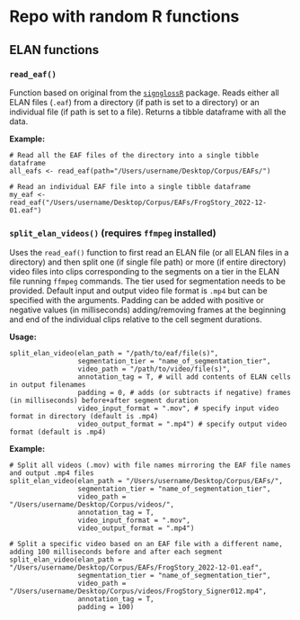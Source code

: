 # Repo with random R functions

## ELAN functions

### `read_eaf()`
Function based on original from the [`signglossR`](https://github.com/borstell/signglossR) package. Reads either all ELAN files (`.eaf`) from a directory (if path is set to a directory) or an individual file (if path is set to a file). Returns a tibble dataframe with all the data.

**Example:**
```
# Read all the EAF files of the directory into a single tibble dataframe
all_eafs <- read_eaf(path="/Users/username/Desktop/Corpus/EAFs/")

# Read an individual EAF file into a single tibble dataframe
my_eaf <- read_eaf("/Users/username/Desktop/Corpus/EAFs/FrogStory_2022-12-01.eaf")
```


### `split_elan_videos()` (requires `ffmpeg` installed)
Uses the `read_eaf()` function to first read an ELAN file (or all ELAN files in a directory) and then split one (if single file path) or more (if entire directory) video files into clips corresponding to the segments on a tier in the ELAN file running `ffmpeg` commands. The tier used for segmentation needs to be provided. Default input and output video file format is `.mp4` but can be specified with the arguments. Padding can be added with positive or negative values (in milliseconds) adding/removing frames at the beginning and end of the individual clips relative to the cell segment durations.

**Usage:**
```
split_elan_video(elan_path = "/path/to/eaf/file(s)",
                 segmentation_tier = "name_of_segmentation_tier",
                 video_path = "/path/to/video/file(s)",
                 annotation_tag = T, # will add contents of ELAN cells in output filenames
                 padding = 0, # adds (or subtracts if negative) frames (in milliseconds) before+after segment duration
                 video_input_format = ".mov", # specify input video format in directory (default is .mp4)
                 video_output_format = ".mp4") # specify output video format (default is .mp4)
```

**Example:**
```
# Split all videos (.mov) with file names mirroring the EAF file names and output .mp4 files
split_elan_video(elan_path = "/Users/username/Desktop/Corpus/EAFs/",
                 segmentation_tier = "name_of_segmentation_tier",
                 video_path = "/Users/username/Desktop/Corpus/videos/",
                 annotation_tag = T,
                 video_input_format = ".mov", 
                 video_output_format = ".mp4")

# Split a specific video based on an EAF file with a different name, adding 100 milliseconds before and after each segment
split_elan_video(elan_path = "/Users/username/Desktop/Corpus/EAFs/FrogStory_2022-12-01.eaf",
                 segmentation_tier = "name_of_segmentation_tier",
                 video_path = "/Users/username/Desktop/Corpus/videos/FrogStory_Signer012.mp4",
                 annotation_tag = T,
                 padding = 100)
```
